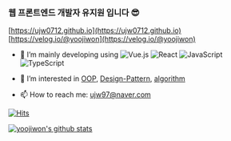 ### 웹 프론트엔드 개발자 유지원 입니다 😎

[https://ujw0712.github.io](https://ujw0712.github.io)  
[https://velog.io/@yoojiwon](https://velog.io/@yoojiwon) 

- 🌱 I’m mainly developing using 
![Vue.js](https://img.shields.io/badge/vuejs-%2335495e.svg?logo=vuedotjs&logoColor=%234FC08D)
![React](https://img.shields.io/badge/react-%2320232a.svg?logo=react&logoColor=%2361DAFB)
![JavaScript](https://img.shields.io/badge/javascript-%23323330.svg?logo=javascript&logoColor=%23F7DF1E)
![TypeScript](https://img.shields.io/badge/typescript-%23007ACC.svg?logo=typescript&logoColor=white)

- 🤔 I’m interested in [OOP](), [Design-Pattern](), [algorithm]()
- 📫 How to reach me: ujw97@naver.com


[![Hits](https://hits.seeyoufarm.com/api/count/incr/badge.svg?url=https%3A%2F%2Fgithub.com%2Fujw0712%2Fhit-counter)](https://hits.seeyoufarm.com)

[![yoojiwon's github stats](https://github-readme-stats.vercel.app/api?username=ujw0712&show_icons=true&theme=prussian)](https://github.com/ujw0712/github-readme-stats)
